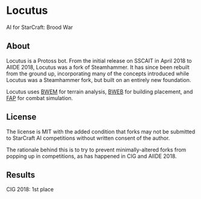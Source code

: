 # Locutus
AI for StarCraft: Brood War

## About
Locutus is a Protoss bot. From the initial release on SSCAIT in April 2018 to AIIDE 2018, Locutus was a fork of Steamhammer. It has since been rebuilt from the ground up, incorporating many of the concepts introduced while Locutus was a Steamhammer fork, but built on an entirely new foundation.

Locutus uses [BWEM](http://bwem.sourceforge.net/) for terrain analysis, [BWEB](https://github.com/Cmccrave/BWEB) for building placement, and [FAP](https://github.com/N00byEdge/FAP) for combat simulation.

## License

The license is MIT with the added condition that forks may not be submitted to StarCraft AI competitions without written consent of the author.

The rationale behind this is to try to prevent minimally-altered forks from popping up in competitions, as has happened in CIG and AIIDE 2018.

## Results

CIG 2018: 1st place

